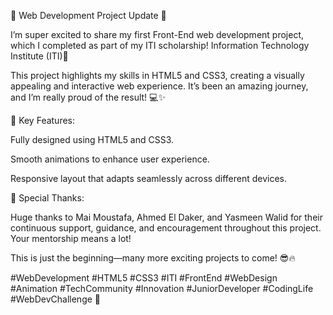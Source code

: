 🚀 Web Development Project Update 🚀



I’m super excited to share my first Front-End web development project, which I completed as part of my ITI scholarship! Information Technology Institute (ITI)🎉

This project highlights my skills in HTML5 and CSS3, creating a visually appealing and interactive web experience. It’s been an amazing journey, and I’m really proud of the result! 💻✨



📌 Key Features:

Fully designed using HTML5 and CSS3.

Smooth animations to enhance user experience.

Responsive layout that adapts seamlessly across different devices.



🙌 Special Thanks:

Huge thanks to Mai Moustafa, Ahmed El Daker, and Yasmeen Walid for their continuous support, guidance, and encouragement throughout this project. Your mentorship means a lot!



This is just the beginning—many more exciting projects to come! 😎🔥

#WebDevelopment #HTML5 #CSS3 #ITI #FrontEnd #WebDesign #Animation #TechCommunity #Innovation #JuniorDeveloper #CodingLife #WebDevChallenge 🚀
